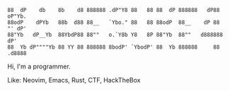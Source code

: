```
88  dP    db    8b    d8 888888 .dP"Y8 88   88 88  dP 888888   dP88  oP"Yb. 
88odP    dPYb   88b  d88 88__   `Ybo." 88   88 88odP  88__    dP 88  "' dP' 
88"Yb   dP__Yb  88YbdP88 88""   o.`Y8b Y8   8P 88"Yb  88""   d888888   dP'  
88  Yb dP""""Yb 88 YY 88 888888 8bodP' `YbodP' 88  Yb 888888     88  .d8888 

```

Hi, I'm a programmer.

Like: Neovim, Emacs, Rust, CTF, HackTheBox
